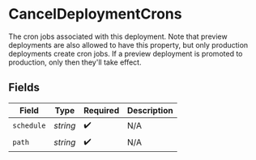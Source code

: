 # CancelDeploymentCrons

The cron jobs associated with this deployment. Note that preview deployments are also allowed to have this property, but only production deployments create cron jobs. If a preview deployment is promoted to production, only then they'll take effect.


## Fields

| Field              | Type               | Required           | Description        |
| ------------------ | ------------------ | ------------------ | ------------------ |
| `schedule`         | *string*           | :heavy_check_mark: | N/A                |
| `path`             | *string*           | :heavy_check_mark: | N/A                |